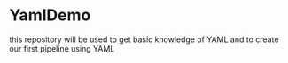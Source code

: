 # YamlDemo
this repository will be used to get basic knowledge of YAML and to create our first pipeline using YAML
